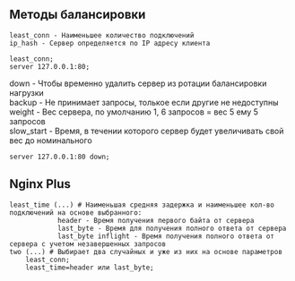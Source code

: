 ## Методы балансировки
```nginx
least_conn - Наименьшее количество подключений
ip_hash - Сервер определяется по IP адресу клиента
```
```nginx
least_conn;
server 127.0.0.1:80;
```
down - Чтобы временно удалить сервер из ротации балансировки нагрузки  
backup - Не принимает запросы, толькое если другие не недоступны  
weight - Вес сервера, по умолчанию 1, 6 запросов = вес 5 ему 5 запросов  
slow_start - Время, в течении которого сервер будет увеличивать свой вес до номинального
```nginx
server 127.0.0.1:80 down;
```

## Nginx Plus

```nginx
least_time (...) # Наименьшая средняя задержка и наименьшее кол-во подключений на основе выбранного:
            header - Время получения первого байта от сервера
            last_byte - Время для получения полного ответа от сервера
            last_byte inflight - Время получения полного ответа от сервера с учетом незавершенных запросов
two (...) # Выбирает два случайных и уже из них на основе параметров
    least_conn;
    least_time=header или last_byte;
```
